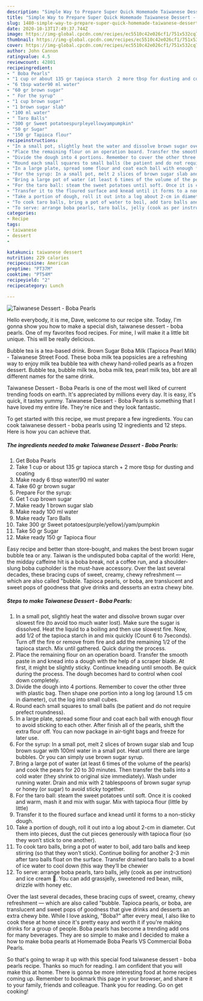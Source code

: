 ```yaml
---
description: "Simple Way to Prepare Super Quick Homemade Taiwanese Dessert - Boba Pearls"
title: "Simple Way to Prepare Super Quick Homemade Taiwanese Dessert - Boba Pearls"
slug: 1480-simple-way-to-prepare-super-quick-homemade-taiwanese-dessert-boba-pearls
date: 2020-10-13T17:49:37.744Z
image: https://img-global.cpcdn.com/recipes/ec5510c42e026cf1/751x532cq70/taiwanese-dessert-boba-pearls-recipe-main-photo.jpg
thumbnail: https://img-global.cpcdn.com/recipes/ec5510c42e026cf1/751x532cq70/taiwanese-dessert-boba-pearls-recipe-main-photo.jpg
cover: https://img-global.cpcdn.com/recipes/ec5510c42e026cf1/751x532cq70/taiwanese-dessert-boba-pearls-recipe-main-photo.jpg
author: John Cannon
ratingvalue: 4.5
reviewcount: 42801
recipeingredient:
- " Boba Pearls"
- "1 cup or about 135 gr tapioca starch  2 more tbsp for dusting and coating"
- "6 tbsp water90 ml water"
- "60 gr brown sugar"
- " For the syrup"
- "1 cup brown sugar"
- "1 brown sugar slab"
- "100 ml water"
- " Taro Balls"
- "300 gr Sweet potatoespurpleyellowyampumpkin"
- "50 gr Sugar"
- "150 gr Tapioca flour"
recipeinstructions:
- "In a small pot, slightly heat the water and dissolve brown sugar over slowest fire (to avoid too much water lost). Make sure the sugar is dissolved. Heat the liquid to a boiling and then use slowest fire. Now, add 1/2 of the tapioca starch in and mix quickly (Count 6 to 7seconds). Turn off the fire or remove from fire and add the remaining 1/2 of the tapioca starch. Mix until gathered. Quick during the process."
- "Place the remaining flour on an operation board. Transfer the smooth paste in and knead into a dough with the help of a scraper blade. At first, it might be slightly sticky. Continue kneading until smooth. Be quick during the process. The dough becomes hard to control when cool down completely."
- "Divide the dough into 4 portions. Remember to cover the other three with plastic bag. Then shape one portion into a long log (around 1.5 cm in diameter), cut the log into small cubes."
- "Round each small squares to small balls (be patient and do not require prefect roundness)."
- "In a large plate, spread some flour and coat each ball with enough flour to avoid sticking to each other. After finish all of the pearls, shift the extra flour off. You can now package in air-tight bags and freeze for later use."
- "For the syrup: In a small pot, melt 2 slices of brown sugar slab and 1cup brown sugar with 100ml water in a small pot. Heat until there are large bubbles. Or you can simply use brown sugar syrup."
- "Bring a large pot of water (at least 6 times of the volume of the pearls) and cook the pears for 20 to 30 minutes. Then transfer the balls into a cold water (they shrink to original size immediately). Wash under running water. Drain and mix with 2 tablespoons of brown sugar syrup or honey (or sugar) to avoid sticky together."
- "For the taro ball: steam the sweet potatoes until soft. Once it is cooked and warm, mash it and mix with sugar. Mix with tapioca flour (little by little)"
- "Transfer it to the floured surface and knead until it forms to a non-sticky dough."
- "Take a portion of dough, roll it out into a log about 2-cm in diameter. Cut them into pieces, dust the cut pieces generously with tapioca flour (so they won’t stick to one another)."
- "To cook taro balls, bring a pot of water to boil, add taro balls and keep stirring (so that they won’t stick). Continue boiling for another 2-3 min after taro balls float on the surface. Transfer drained taro balls to a bowl of ice water to cool down (this way they’ll be chewier"
- "To serve: arrange boba pearls, taro balls, jelly (cook as per instruction) and ice cream 🍨. You can add grassjelly, sweetened red bean, milk, drizzle with honey etc."
categories:
- Recipe
tags:
- taiwanese
- dessert
- 

katakunci: taiwanese dessert  
nutrition: 229 calories
recipecuisine: American
preptime: "PT37M"
cooktime: "PT54M"
recipeyield: "2"
recipecategory: Lunch

---
```



![Taiwanese Dessert - Boba Pearls](https://img-global.cpcdn.com/recipes/ec5510c42e026cf1/751x532cq70/taiwanese-dessert-boba-pearls-recipe-main-photo.jpg)

Hello everybody, it is me, Dave, welcome to our recipe site. Today, I'm gonna show you how to make a special dish, taiwanese dessert - boba pearls. One of my favorites food recipes. For mine, I will make it a little bit unique. This will be really delicious.

Bubble tea is a tea-based drink. Brown Sugar Boba Milk (Tapioca Pearl Milk) - Taiwanese Street Food. These boba milk tea popsicles are a refreshing way to enjoy milk tea bubble tea with chewy hand-rolled pearls as a frozen dessert. Bubble tea, bubble milk tea, boba milk tea, pearl milk tea, bbt are all different names for the same drink.

Taiwanese Dessert - Boba Pearls is one of the most well liked of current trending foods on earth. It's appreciated by millions every day. It is easy, it's quick, it tastes yummy. Taiwanese Dessert - Boba Pearls is something that I have loved my entire life. They're nice and they look fantastic.


To get started with this recipe, we must prepare a few ingredients. You can cook taiwanese dessert - boba pearls using 12 ingredients and 12 steps. Here is how you can achieve that.

<!--inarticleads1-->

##### The ingredients needed to make Taiwanese Dessert - Boba Pearls:

1. Get  Boba Pearls
1. Take 1 cup or about 135 gr tapioca starch + 2 more tbsp for dusting and coating
1. Make ready 6 tbsp water/90 ml water
1. Take 60 gr brown sugar
1. Prepare  For the syrup:
1. Get 1 cup brown sugar
1. Make ready 1 brown sugar slab
1. Make ready 100 ml water
1. Make ready  Taro Balls
1. Take 300 gr Sweet potatoes(purple/yellow)/yam/pumpkin
1. Take 50 gr Sugar
1. Make ready 150 gr Tapioca flour


Easy recipe and better than store-bought, and makes the best brown sugar bubble tea or any. Taiwan is the undisputed boba capital of the world: Here, the midday caffeine hit is a boba break, not a coffee run, and a shoulder-slung boba cupholder is the must-have accessory. Over the last several decades, these bracing cups of sweet, creamy, chewy refreshment — which are also called &#34;bubble. Tapioca pearls, or boba, are translucent and sweet pops of goodness that give drinks and desserts an extra chewy bite. 

<!--inarticleads2-->

##### Steps to make Taiwanese Dessert - Boba Pearls:

1. In a small pot, slightly heat the water and dissolve brown sugar over slowest fire (to avoid too much water lost). Make sure the sugar is dissolved. Heat the liquid to a boiling and then use slowest fire. Now, add 1/2 of the tapioca starch in and mix quickly (Count 6 to 7seconds). Turn off the fire or remove from fire and add the remaining 1/2 of the tapioca starch. Mix until gathered. Quick during the process.
1. Place the remaining flour on an operation board. Transfer the smooth paste in and knead into a dough with the help of a scraper blade. At first, it might be slightly sticky. Continue kneading until smooth. Be quick during the process. The dough becomes hard to control when cool down completely.
1. Divide the dough into 4 portions. Remember to cover the other three with plastic bag. Then shape one portion into a long log (around 1.5 cm in diameter), cut the log into small cubes.
1. Round each small squares to small balls (be patient and do not require prefect roundness).
1. In a large plate, spread some flour and coat each ball with enough flour to avoid sticking to each other. After finish all of the pearls, shift the extra flour off. You can now package in air-tight bags and freeze for later use.
1. For the syrup: In a small pot, melt 2 slices of brown sugar slab and 1cup brown sugar with 100ml water in a small pot. Heat until there are large bubbles. Or you can simply use brown sugar syrup.
1. Bring a large pot of water (at least 6 times of the volume of the pearls) and cook the pears for 20 to 30 minutes. Then transfer the balls into a cold water (they shrink to original size immediately). Wash under running water. Drain and mix with 2 tablespoons of brown sugar syrup or honey (or sugar) to avoid sticky together.
1. For the taro ball: steam the sweet potatoes until soft. Once it is cooked and warm, mash it and mix with sugar. Mix with tapioca flour (little by little)
1. Transfer it to the floured surface and knead until it forms to a non-sticky dough.
1. Take a portion of dough, roll it out into a log about 2-cm in diameter. Cut them into pieces, dust the cut pieces generously with tapioca flour (so they won’t stick to one another).
1. To cook taro balls, bring a pot of water to boil, add taro balls and keep stirring (so that they won’t stick). Continue boiling for another 2-3 min after taro balls float on the surface. Transfer drained taro balls to a bowl of ice water to cool down (this way they’ll be chewier
1. To serve: arrange boba pearls, taro balls, jelly (cook as per instruction) and ice cream 🍨. You can add grassjelly, sweetened red bean, milk, drizzle with honey etc.


Over the last several decades, these bracing cups of sweet, creamy, chewy refreshment — which are also called &#34;bubble. Tapioca pearls, or boba, are translucent and sweet pops of goodness that give drinks and desserts an extra chewy bite. While I love asking, &#34;Boba?&#34; after every meal, I also like to cook these at home since it&#39;s pretty easy and worth it if you&#39;re making drinks for a group of people. Boba pearls has become a trending add ons for many beverages. They are so simple to make and I decided to make a how to make boba pearls at Homemade Boba Pearls VS Commercial Boba Pearls. 

So that's going to wrap it up with this special food taiwanese dessert - boba pearls recipe. Thanks so much for reading. I am confident that you will make this at home. There is gonna be more interesting food at home recipes coming up. Remember to bookmark this page in your browser, and share it to your family, friends and colleague. Thank you for reading. Go on get cooking!
